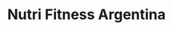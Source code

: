 ---
title: "Nutri Fitness Argentina"
url: /mar-del-plata/nutri-fitness-argentina/
shop: Supermarkt
---